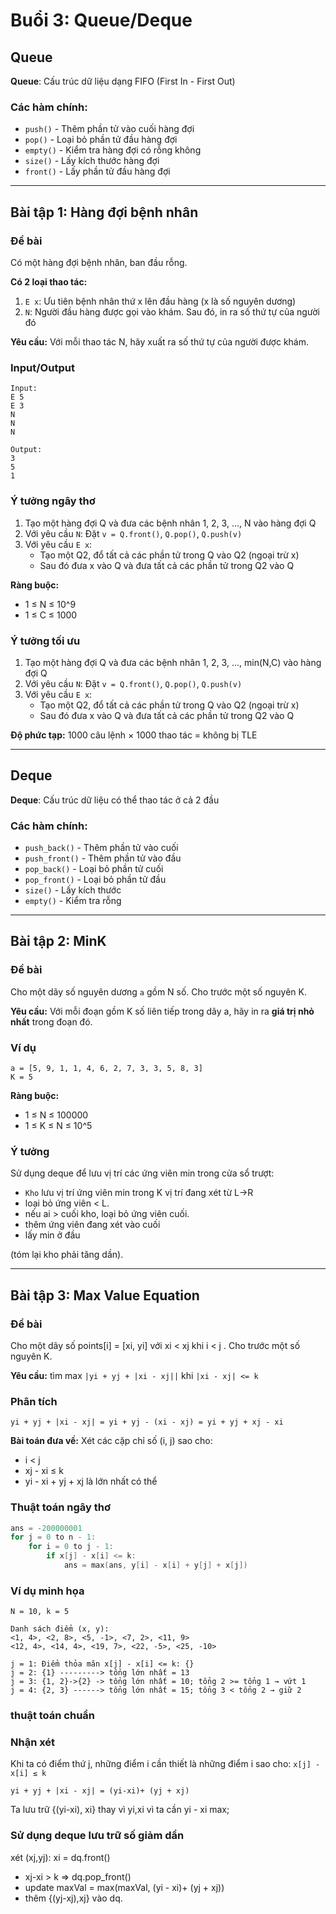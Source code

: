 # Buổi 3: Queue/Deque

## Queue

**Queue**: Cấu trúc dữ liệu dạng FIFO (First In - First Out)

### Các hàm chính:

- `push()` - Thêm phần tử vào cuối hàng đợi
- `pop()` - Loại bỏ phần tử đầu hàng đợi
- `empty()` - Kiểm tra hàng đợi có rỗng không
- `size()` - Lấy kích thước hàng đợi
- `front()` - Lấy phần tử đầu hàng đợi

---

## Bài tập 1: Hàng đợi bệnh nhân

### Đề bài

Có một hàng đợi bệnh nhân, ban đầu rỗng.

**Có 2 loại thao tác:**

1. `E x`: Ưu tiên bệnh nhân thứ x lên đầu hàng (x là số nguyên dương)
2. `N`: Người đầu hàng được gọi vào khám. Sau đó, in ra số thứ tự của người đó

**Yêu cầu:** Với mỗi thao tác N, hãy xuất ra số thứ tự của người được khám.

### Input/Output

```
Input:
E 5
E 3
N
N
N

Output:
3
5
1
```

### Ý tưởng ngây thơ

1. Tạo một hàng đợi Q và đưa các bệnh nhân 1, 2, 3, ..., N vào hàng đợi Q
2. Với yêu cầu `N`: Đặt `v = Q.front()`, `Q.pop()`, `Q.push(v)`
3. Với yêu cầu `E x`:
   - Tạo một Q2, đổ tất cả các phần tử trong Q vào Q2 (ngoại trừ x)
   - Sau đó đưa x vào Q và đưa tất cả các phần tử trong Q2 vào Q

**Ràng buộc:**

- 1 ≤ N ≤ 10^9
- 1 ≤ C ≤ 1000

### Ý tưởng tối ưu

1. Tạo một hàng đợi Q và đưa các bệnh nhân 1, 2, 3, ..., min(N,C) vào hàng đợi Q
2. Với yêu cầu `N`: Đặt `v = Q.front()`, `Q.pop()`, `Q.push(v)`
3. Với yêu cầu `E x`:
   - Tạo một Q2, đổ tất cả các phần tử trong Q vào Q2 (ngoại trừ x)
   - Sau đó đưa x vào Q và đưa tất cả các phần tử trong Q2 vào Q

**Độ phức tạp:** 1000 câu lệnh × 1000 thao tác = không bị TLE

---

## Deque

**Deque**: Cấu trúc dữ liệu có thể thao tác ở cả 2 đầu

### Các hàm chính:

- `push_back()` - Thêm phần tử vào cuối
- `push_front()` - Thêm phần tử vào đầu
- `pop_back()` - Loại bỏ phần tử cuối
- `pop_front()` - Loại bỏ phần tử đầu
- `size()` - Lấy kích thước
- `empty()` - Kiểm tra rỗng

---

## Bài tập 2: MinK

### Đề bài

Cho một dãy số nguyên dương `a` gồm N số. Cho trước một số nguyên K.

**Yêu cầu:** Với mỗi đoạn gồm K số liên tiếp trong dãy a, hãy in ra **giá trị nhỏ nhất** trong đoạn đó.

### Ví dụ

```
a = [5, 9, 1, 1, 4, 6, 2, 7, 3, 3, 5, 8, 3]
K = 5
```

**Ràng buộc:**

- 1 ≤ N ≤ 100000
- 1 ≤ K ≤ N ≤ 10^5

### Ý tưởng

Sử dụng deque để lưu vị trí các ứng viên min trong cửa sổ trượt:

- `Kho` lưu vị trí ứng viên min trong K vị trí đang xét từ L→R
- loại bỏ ứng viên < L.
- nếu ai > cuối kho, loại bỏ ứng viên cuối.
- thêm ứng viên đang xét vào cuối
- lấy min ở đầu

(tóm lại kho phải tăng dần).

---

## Bài tập 3: Max Value Equation

### Đề bài

Cho một dãy số points[i] = [xi, yi] với xi < xj khi i < j . Cho trước một số nguyên K.

**Yêu cầu:** tìm max `|yi + yj + |xi - xj||` khi `|xi - xj| <= k`

### Phân tích

```
yi + yj + |xi - xj| = yi + yj - (xi - xj) = yi + yj + xj - xi
```

**Bài toán đưa về:**
Xét các cặp chỉ số (i, j) sao cho:

- i < j
- xj - xi ≤ k
- yi - xi + yj + xj là lớn nhất có thể

### Thuật toán ngây thơ

```cpp
ans = -200000001
for j = 0 to n - 1:
    for i = 0 to j - 1:
        if x[j] - x[i] <= k:
            ans = max(ans, y[i] - x[i] + y[j] + x[j])
```

### Ví dụ minh họa

```
N = 10, k = 5

Danh sách điểm (x, y):
<1, 4>, <2, 8>, <5, -1>, <7, 2>, <11, 9>
<12, 4>, <14, 4>, <19, 7>, <22, -5>, <25, -10>

j = 1: Điểm thỏa mãn x[j] - x[i] <= k: {}
j = 2: {1} ---------> tổng lớn nhất = 13
j = 3: {1, 2}->{2} -> tổng lớn nhất = 10; tổng 2 >= tổng 1 → vứt 1
j = 4: {2, 3} ------> tổng lớn nhất = 15; tổng 3 < tổng 2 → giữ 2
```

### thuật toán chuẩn

### Nhận xét

Khi ta có điểm thứ j, những điểm i cần thiết là những điểm i sao cho: `x[j] - x[i] ≤ k`

```
yi + yj + |xi - xj| = (yi-xi)+ (yj + xj)
```

Ta lưu trữ {(yi-xi), xi} thay vì yi,xi vì ta cần yi - xi max;

### Sử dụng deque lưu trữ số giảm dần

xét (xj,yj): xi = dq.front()

- xj-xi > k => dq.pop_front()
- update maxVal = max(maxVal, (yi - xi)+ (yj + xj))
- thêm {(yj-xj),xj} vào dq.
